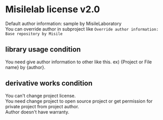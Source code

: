 # Misilelab license v2.0

Default author information: sample by MisileLaboratory  
You can override author in subproject like `Override author information: Base repository by Misile`

## library usage condition

You need give author information to other like this. ex) {Project or File name} by {author}.

## derivative works condition

You can't change project license.  
You need change project to open source project or get permission for private project from project author.\
Author doesn't have warranty.
